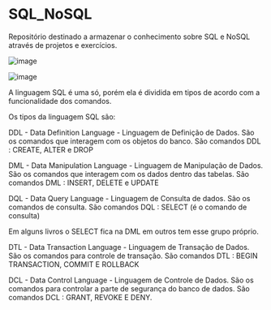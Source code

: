 # SQL_NoSQL
Repositório destinado a armazenar o conhecimento sobre SQL e NoSQL através de projetos e exercícios.


![image](https://github.com/josemerlos/SQL_NoSQL/assets/50033164/c428c142-0db5-4aa8-9b80-d891529472e0)



![image](https://github.com/josemerlos/SQL_NoSQL/assets/50033164/721abe9b-3abb-410c-9214-09dd2c3e9f58)




A linguagem SQL é uma só, porém ela é dividida em tipos de acordo com a funcionalidade dos comandos.

Os tipos da linguagem SQL são:

DDL - Data Definition Language - Linguagem de Definição de Dados.
São os comandos que interagem com os objetos do banco.
São comandos DDL : CREATE, ALTER e DROP


DML - Data Manipulation Language - Linguagem de Manipulação de Dados.
São os comandos que interagem com os dados dentro das tabelas.
São comandos DML : INSERT, DELETE e UPDATE

DQL - Data Query Language - Linguagem de Consulta de dados.
São os comandos de consulta.
São comandos DQL : SELECT (é o comando de consulta)

Em alguns livros o SELECT fica na DML em outros tem esse grupo próprio.

DTL - Data Transaction Language - Linguagem de Transação de Dados.
São os comandos para controle de transação.
São comandos DTL : BEGIN TRANSACTION, COMMIT E ROLLBACK

DCL - Data Control Language - Linguagem de Controle de Dados.
São os comandos para controlar a parte de segurança do banco de dados.
São comandos DCL : GRANT, REVOKE E DENY.

